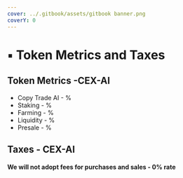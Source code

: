 ```yaml
---
cover: ../.gitbook/assets/gitbook banner.png
coverY: 0
---
```


# ▪ Token Metrics and Taxes

## Token Metrics -CEX-AI

* Copy Trade AI - %
* Staking - %
* Farming - %
* Liquidity - %
* Presale - %

## Taxes - CEX-AI

#### We will not adopt fees for purchases and sales - 0% rate
